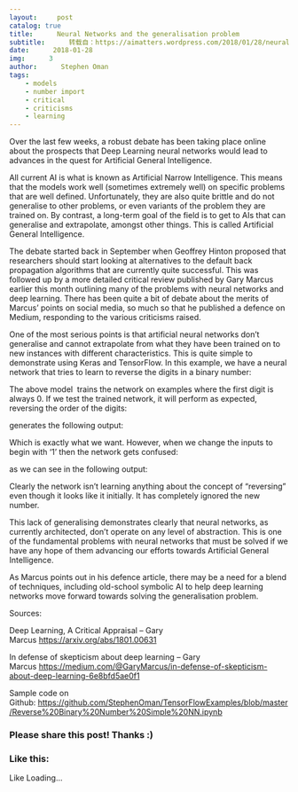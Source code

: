 ```yaml
---
layout:     post
catalog: true
title:      Neural Networks and the generalisation problem
subtitle:      转载自：https://aimatters.wordpress.com/2018/01/28/neural-networks-and-the-generalisation-problem/
date:      2018-01-28
img:      3
author:      Stephen Oman
tags:
    - models
    - number import
    - critical
    - criticisms
    - learning
---
```


Over the last few weeks, a robust debate has been taking place online about the prospects that Deep Learning neural networks would lead to advances in the quest for Artificial General Intelligence.

All current AI is what is known as Artificial Narrow Intelligence. This means that the models work well (sometimes extremely well) on specific problems that are well defined. Unfortunately, they are also quite brittle and do not generalise to other problems, or even variants of the problem they are trained on. By contrast, a long-term goal of the field is to get to AIs that can generalise and extrapolate, amongst other things. This is called Artificial General Intelligence.

The debate started back in September when Geoffrey Hinton proposed that researchers should start looking at alternatives to the default back propagation algorithms that are currently quite successful. This was followed up by a more detailed critical review published by Gary Marcus earlier this month outlining many of the problems with neural networks and deep learning. There has been quite a bit of debate about the merits of Marcus’ points on social media, so much so that he published a defence on Medium, responding to the various criticisms raised.

One of the most serious points is that artificial neural networks don’t generalise and cannot extrapolate from what they have been trained on to new instances with different characteristics. This is quite simple to demonstrate using Keras and TensorFlow. In this example, we have a neural network that tries to learn to reverse the digits in a binary number:

The above model  trains the network on examples where the first digit is always 0. If we test the trained network, it will perform as expected, reversing the order of the digits:

generates the following output:

Which is exactly what we want. However, when we change the inputs to begin with ‘1’ then the network gets confused:

as we can see in the following output:

Clearly the network isn’t learning anything about the concept of “reversing” even though it looks like it initially. It has completely ignored the new number.

This lack of generalising demonstrates clearly that neural networks, as currently architected, don’t operate on any level of abstraction. This is one of the fundamental problems with neural networks that must be solved if we have any hope of them advancing our efforts towards Artificial General Intelligence.

As Marcus points out in his defence article, there may be a need for a blend of techniques, including old-school symbolic AI to help deep learning networks move forward towards solving the generalisation problem.

Sources:

Deep Learning, A Critical Appraisal – Gary Marcus https://arxiv.org/abs/1801.00631

In defense of skepticism about deep learning – Gary Marcus https://medium.com/@GaryMarcus/in-defense-of-skepticism-about-deep-learning-6e8bfd5ae0f1

Sample code on Github: https://github.com/StephenOman/TensorFlowExamples/blob/master/Reverse%20Binary%20Number%20Simple%20NN.ipynb





### Please share this post! Thanks :)

### Like this:

Like Loading...




